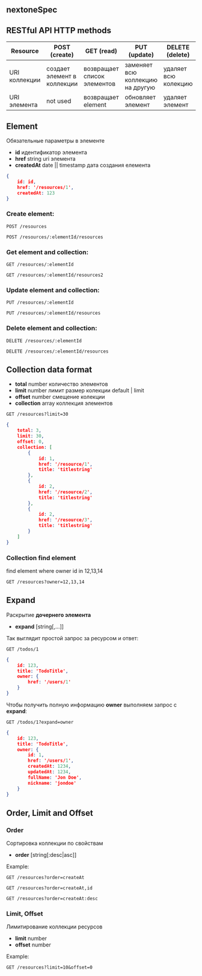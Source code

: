 ## nextoneSpec

## RESTful API HTTP methods

Resource | POST (create) | GET (read) | PUT (update) | DELETE (delete)
--- | --- | --- | --- | ---
URI коллекции  | создает элемент в коллекции | возвращает список элементов | заменяет всю коллекцию на другую | удаляет всю колекцию
URI элемента   | not used | возвращает element | обновляет элемент | удаляет элемент

## Element

Обязательные параметры в элементе

- **id** идентификатор элемента
- **href** string uri элемента
- **createdAt** date || timestamp дата создания елемента

```json
{
    id: id,
    href: '/resources/1',
    createdAt: 123
}
```

### Create element:

`POST /resources`

`POST /resources/:elementId/resources`

### Get element and collection:

`GET /resources/:elementId`

`GET /resources/:elementId/resources2`

### Update element and collection:

`PUT /resources/:elementId`

`PUT /resources/:elementId/resources`

### Delete element and collection:

`DELETE /resources/:elementId`

`DELETE /resources/:elementId/resources`

## Collection data format

- **total** number количество элементов
- **limit** number лимит размер колекции default | limit
- **offset** number  смещение колекции
- **collection** array коллекция элементов

`GET /resources?limit=30`

```json
{
    total: 3,
    limit: 30,
    offset: 0,
    collection: [
        {
            id: 1,
            href: '/resource/1',
            title: 'titlestring'
        },
        {
            id: 2,
            href: '/resource/2',
            title: 'titlestring'
        },
        {
            id: 2,
            href: '/resource/3',
            title: 'titlestring'
        }
    ]
}
```


### Collection find element

find element where owner id in 12,13,14

`GET /resources?owner=12,13,14`


## Expand

Раскрытие **дочернего элемента**

- **expand** [string[,...]]

Так выглядит простой запрос за ресурсом и ответ:

`GET /todos/1`

```json
{
    id: 123,
    title: 'TodoTitle',
    owner: {
        href: '/users/1'
    }
}
```

Чтобы получить полную информацию **owner** выполняем запрос с **expand**:

`GET /todos/1?expand=owner`

```json
{
    id: 123,
    title: 'TodoTitle',
    owner: {
        id: 1,
        href: '/users/1',
        createdAt: 1234,
        updatedAt: 1234,
        fullName: 'Jon Doe',
        nickname: 'jondoe'
    }
}
```

## Order, Limit and Offset

### Order

Сортировка коллекции по свойствам

- **order** [string[:desc|asc]]

Example:

`GET /resources?order=createAt`

`GET /resources?order=createAt,id`

`GET /resources?order=createAt:desc`

### Limit, Offset

Лимитирование коллекции ресурсов

- **limit** number
- **offset** number

Example:

`GET /resources?limit=10&offset=0`
